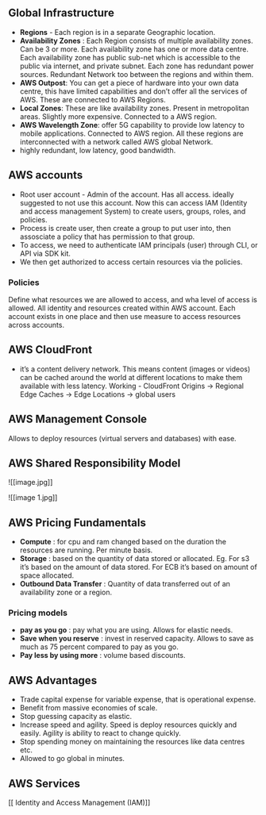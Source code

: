 ## Global Infrastructure
- **Regions** - Each region is in a separate Geographic location.
- **Availability Zones** : Each Region consists of multiple availability zones. Can be 3 or more. Each availability zone has one or more data centre. Each availability zone has public sub-net which is accessible to the public via internet, and private subnet. Each zone has redundant power sources. Redundant Network too between the regions and within them.
- **AWS Outpost**: You can get a piece of hardware into your own data centre, this have limited capabilities and don’t offer all the services of AWS. These are connected to AWS Regions.
- **Local Zones**: These are like availability zones. Present in metropolitan areas. Slightly more expensive. Connected to a AWS region.
- **AWS Wavelength Zone**: offer 5G capability to provide low latency to mobile applications.  Connected to AWS region.
All these regions are interconnected with a network called AWS global Network.
- highly redundant, low latency, good bandwidth.

## AWS accounts
- Root user account - Admin of the account. Has all access. ideally suggested to not use this account. Now this can access IAM (Identity and access management System) to create users, groups, roles, and policies. 
- Process is create user, then create a group to put user into, then assosciate a policy that has permission to that group.
- To access, we need to authenticate IAM principals (user) through CLI, or API via SDK kit.
- We then get authorized to access certain resources via the policies.

### Policies
Define what resources we are allowed to access, and wha level of access is allowed. All identity and resources created within AWS account. Each account exists in one place and then use measure to access resources across accounts.

## AWS CloudFront 
- it’s a content delivery network. This means content (images or videos) can be cached around the world at different locations to make them available with less latency. 
Working -
CloudFront Origins -> Regional Edge Caches ->  Edge Locations -> global users 

## AWS Management Console
Allows to deploy resources (virtual servers and databases) with ease.

## AWS Shared Responsibility Model

![[image.jpg]]

![[image 1.jpg]]

## AWS Pricing Fundamentals 
- **Compute** : for cpu and ram changed based on the duration the resources are running. Per minute basis. 
- **Storage** : based on the quantity of data stored or allocated. Eg. For s3 it’s based on the amount of data stored. For ECB it’s based on amount of space allocated. 
- **Outbound Data Transfer** : Quantity of data transferred out of an availability zone or a region. 

### Pricing models 
- **pay as you go** : pay what you are using. Allows for elastic needs.
- **Save when you reserve** : invest in reserved capacity. Allows to save as much as 75 percent compared to pay as you go.
- **Pay less by using more** : volume based discounts.

## AWS Advantages 
- Trade capital expense for variable expense, that is operational expense.
- Benefit from massive economies of scale.
- Stop guessing capacity as elastic.
- Increase speed and agility. Speed is deploy resources quickly and easily. Agility is ability to react to change quickly. 
- Stop spending money on maintaining the resources like data centres etc. 
- Allowed to go global in minutes. 

## AWS Services 
[[ Identity and Access Management (IAM)]]